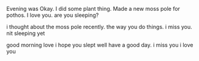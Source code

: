 Evening was Okay. I did some plant thing. Made a new moss pole for pothos.
I love you. are you sleeping?

i thought about the moss pole recently. the way you do things. 
i miss you. nit sleeping yet


good morning love 
i hope you slept well
have a good day. i miss you 
i love you 

